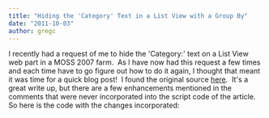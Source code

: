 ```yaml
---
title: "Hiding the 'Category' Text in a List View with a Group By"
date: "2011-10-03"
author: gregc
---
```


I recently had a request of me to hide the 'Category:' text on a List View web part in a MOSS 2007 farm.  As I have now had this request a few times and each time have to go figure out how to do it again, I thought that meant it was time for a quick blog post!  I found the original source [here](http://edinkapic.blogspot.com/2008/06/hiding-list-view-group-headers.html "here").  It's a great write up, but there are a few enhancements mentioned in the comments that were never incorporated into the script code of the article.  So here is the code with the changes incorporated:

 

<script type="text/javascript" language="javascript">
    _spBodyOnLoadFunctionNames.push("HideHeaders");
<div></div>
	function HideHeaders()
	{
		var elements = getElementsByClassName(document, "td", "ms-gb");
		var elem;
		for(var i=0;i&lt;elements.length;i++)
		{
			elem = elements[i];
			elem.childNodes[3].style.display = "none";
			elem.childNodes[4].nodeValue = elem.childNodes[4].nodeValue.replace(':', '');   }
<div></div>
			elements = getElementsByClassName(document, "td", "ms-gb2");
<div></div>
			for(var i=0;i&lt;elements.length;i++)
			{
				elem = elements[i];
				elem.childNodes[3].style.display = "none";
				elem.removeChild(elem.childNodes[4]);
			}
<div></div>
			elements = getElementsByClassName(document, "tr", "ms-viewheadertr");
<div></div>
			for(var i=0;i&lt;elements.length;i++)
			{
				elem = elements[i];
				elem.style.display = "none";
			}
		}
<div></div>
		/*
		Written by Jonathan Snook, http://www.snook.ca/jonathan
		Add-ons by Robert Nyman, http://www.robertnyman.com
		*/
<div></div>
		function getElementsByClassName(oElm, strTagName, strClassName)
		{
			var arrElements = (strTagName == "*" &amp;&amp; oElm.all)? oElm.all : oElm.getElementsByTagName(strTagName);
			var arrReturnElements = new Array();
			strClassName = strClassName.replace(/\-/g, "\\-");
			var oRegExp = new RegExp("(^|\\s)" + strClassName + "(\\s|$)");
			var oElement;
			for(var i=0; i&lt;arrElements.length; i++)
			{
				oElement = arrElements[i];
				if(oRegExp.test(oElement.className)){
				arrReturnElements.push(oElement);
			}
		}
		return (arrReturnElements)
	}
</script>
